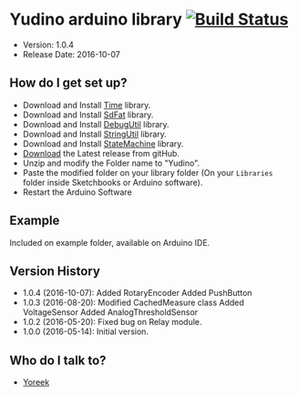 # Yudino arduino library [![Build Status](https://travis-ci.org/yoreek/Yudino.svg?branch=master)](https://travis-ci.org/yoreek/Yudino)

* Version: 1.0.4
* Release Date: 2016-10-07

## How do I get set up? ##

 * Download and Install [Time](https://github.com/yoreek/Time) library.
 * Download and Install [SdFat](https://github.com/greiman/SdFat) library.
 * Download and Install [DebugUtil](https://github.com/yoreek/Arduino-DebugUtil) library.
 * Download and Install [StringUtil](https://github.com/yoreek/Arduino-StringUtil) library.
 * Download and Install [StateMachine](https://github.com/yoreek/Arduino-StateMachine) library.
 * [Download](https://github.com/yoreek/Yudino/archive/master.zip) the Latest release from gitHub.
 * Unzip and modify the Folder name to "Yudino".
 * Paste the modified folder on your library folder (On your `Libraries` folder inside Sketchbooks or Arduino software).
 * Restart the Arduino Software

## Example ##

Included on example folder, available on Arduino IDE.


## Version History ##

 * 1.0.4 (2016-10-07): Added RotaryEncoder
                       Added PushButton
 * 1.0.3 (2016-08-20): Modified CachedMeasure class
                       Added VoltageSensor
                       Added AnalogThresholdSensor
 * 1.0.2 (2016-05-20): Fixed bug on Relay module.
 * 1.0.0 (2016-05-14): Initial version.


## Who do I talk to? ##

 * [Yoreek](https://github.com/yoreek)
